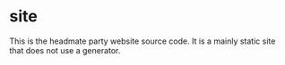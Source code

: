 # site
This is the headmate party website source code. It is a mainly static site that does not use a generator.
